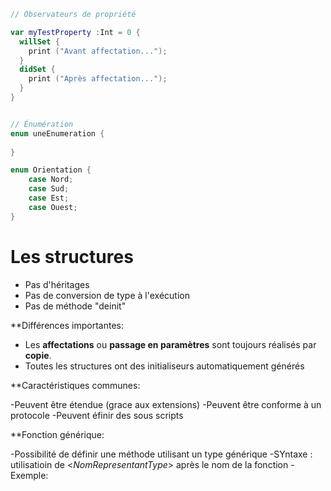 ```Swift
// Observateurs de propriété

var myTestProperty :Int = 0 {
  willSet {
    print ("Avant affectation...");
  }
  didSet {
    print ("Après affectation...");
  }
}


// Énumération
enum uneEnumeration {
    
}

enum Orientation {
    case Nord;
    case Sud;
    case Est;
    case Ouest;
}
```


# Les structures

- Pas d'héritages
- Pas de conversion de type à l'exécution
- Pas de méthode "deinit"

**Différences importantes:

- Les **affectations** ou **passage en paramètres** sont toujours réalisés par **copie**.
- Toutes les structures ont des initialiseurs automatiquement générés

**Caractéristiques communes:

-Peuvent être étendue (grace aux extensions)
-Peuvent être conforme à un protocole
-Peuvent éfinir des sous scripts

**Fonction générique:

-Possibilité de définir une méthode utilisant un type générique
-SYntaxe : utilisatioin de <*NomRepresentantType*> après le nom de la fonction
-Exemple:
